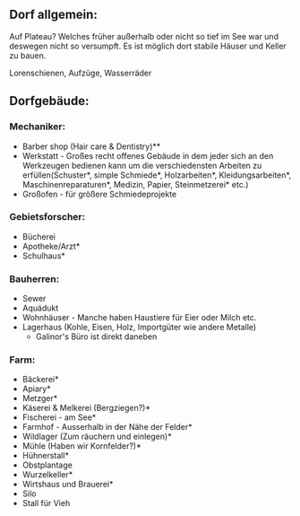 
## Dorf allgemein:

Auf Plateau? Welches früher außerhalb oder nicht so tief im See war und deswegen nicht so versumpft. Es ist möglich dort stabile Häuser und Keller zu bauen.

Lorenschienen, Aufzüge, Wasserräder

## Dorfgebäude:

### Mechaniker:
- Barber shop (Hair care & Dentistry)**
- Werkstatt - Großes recht offenes Gebäude in dem jeder sich an den Werkzeugen bedienen kann um die verschiedensten Arbeiten zu erfüllen(Schuster*, simple Schmiede*, Holzarbeiten*, Kleidungsarbeiten*, Maschinenreparaturen*, Medizin, Papier, Steinmetzerei* etc.)
- Großofen - für größere Schmiedeprojekte


### Gebietsforscher:
- Bücherei
- Apotheke/Arzt*
- Schulhaus*

### Bauherren:
- Sewer
- Aquädukt
- Wohnhäuser - Manche haben Haustiere für Eier oder Milch etc.
- Lagerhaus (Kohle, Eisen, Holz, Importgüter wie andere Metalle)
	- Galinor's Büro ist direkt daneben

### Farm:
- Bäckerei*
- Apiary*
- Metzger*
- Käserei & Melkerei (Bergziegen?)*
- Fischerei - am See*
- Farmhof - Ausserhalb in der Nähe der Felder*
- Wildlager (Zum räuchern und einlegen)*
- Mühle (Haben wir Kornfelder?)*
- Hühnerstall*
- Obstplantage
- Wurzelkeller*
- Wirtshaus und Brauerei*
- Silo
- Stall für Vieh